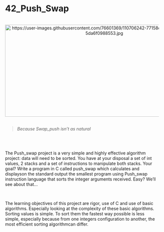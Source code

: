 # 42_Push_Swap

<div align="center"><br>
  <img src="https://user-images.githubusercontent.com/76601369/110706242-77158d00-81ef-11eb-8085-5da6f0988553.jpg" alt="https://user-images.githubusercontent.com/76601369/110706242-77158d00-81ef-11eb-8085-5da6f0988553.jpg" width="650" height="300">
</div>
</br>

> *Because Swap_push isn’t as natural*
</br>
</br>
<p> The Push_swap project is a very simple and highly effective algorithm project: data will need to be sorted. You have at your disposal a set of int values, 2 stacks and a set of instructions to manipulate both stacks. Your goal? Write a program in C called push_swap which calculates and displayson the standard output the smallest program using Push_swap instruction language that sorts the integer arguments received. Easy? We’ll see about that...</p>
</br>
<p> The learning objectives of this project are rigor, use of C and use of basic algorithms. Especially looking at the complexity of these basic algorithms. Sorting values is simple. To sort them the fastest way possible is less simple, especially because from one integers configuration to another, the most efficient sorting algorithmcan differ.</p>
</br>
</br>
<!-- <p> Born2beRoot OK ✅</p>
</br>
<p> Grade: 100% </p>
<div style="display: inline"><br>
   <img src="https://media.discordapp.net/attachments/461563270411714561/921376799890501662/Screen_Shot_2021-12-17_at_12.20.48_PM.png">
</div>
